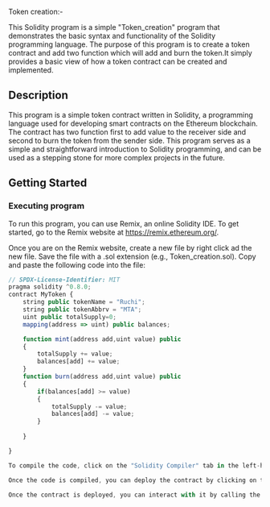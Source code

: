 Token creation:-

This Solidity program is a simple "Token_creation" program that demonstrates the basic syntax and functionality of the Solidity programming language. The purpose of this program is to create a token contract and add two function which will add and burn the token.It simply provides a basic view of how a token contract can be created and implemented.
## Description

This program is a simple token contract written in Solidity, a programming language used for developing smart contracts on the Ethereum blockchain. The contract has two function first to add value to the receiver side and second to burn the token from the sender side. This program serves as a simple and straightforward introduction to Solidity programming, and can be used as a stepping stone for more complex projects in the future.

## Getting Started

### Executing program

To run this program, you can use Remix, an online Solidity IDE. To get started, go to the Remix website at https://remix.ethereum.org/.

Once you are on the Remix website, create a new file by right click ad the new file. Save the file with a .sol extension (e.g., Token_creation.sol). Copy and paste the following code into the file:

```javascript
// SPDX-License-Identifier: MIT
pragma solidity ^0.8.0;
contract MyToken {
    string public tokenName = "Ruchi";
    string public tokenAbbrv = "MTA";
    uint public totalSupply=0;
    mapping(address => uint) public balances;

    function mint(address add,uint value) public 
    {
        totalSupply += value;
        balances[add] += value;
    }
    function burn(address add,uint value) public 
    {
        if(balances[add] >= value)
        {
            totalSupply -= value;
            balances[add] -= value; 
        }
        
    }

}

To compile the code, click on the "Solidity Compiler" tab in the left-hand sidebar. Make sure the "Compiler" option is set to "0.8.0" (or another compatible version), and then click on the "Compile Token-creation.sol" button.

Once the code is compiled, you can deploy the contract by clicking on the "Deploy & Run Transactions" tab in the left-hand sidebar. Select the contract from the dropdown menu, and then click on the "Deploy" button.

Once the contract is deployed, you can interact with it by calling the mint function or the burn function. Click on the "Token" contract in the left-hand sidebar, and then click on the "mint" function. Finally, click on the "transact" button to execute the function and add the value to the balance.Smae goes with the "burn" function but instead of adding the value it will subtract the value from the balamce of the sender.

